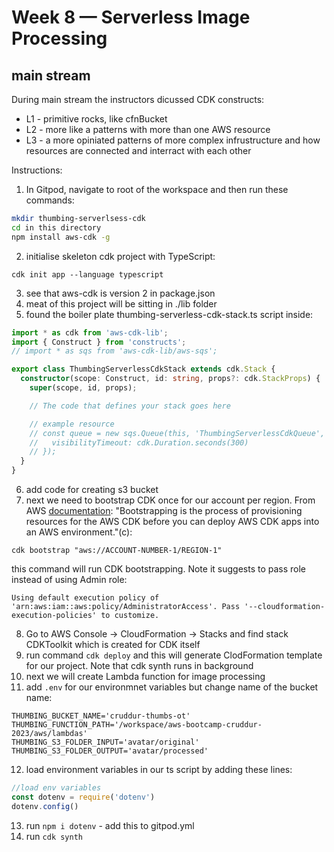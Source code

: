 # Week 8 — Serverless Image Processing

## main stream

During main stream the instructors dicussed CDK constructs:
* L1 - primitive rocks, like cfnBucket
* L2 - more like a patterns with more than one AWS resource 
* L3 - a more opiniated patterns of more complex infrustructure and how resources are connected and interract with each other

Instructions:

1. In Gitpod, navigate to root of the workspace and then run these commands: 
```bash
mkdir thumbing-serverlsess-cdk
cd in this directory
npm install aws-cdk -g
```
2. initialise skeleton cdk project with TypeScript:
```
cdk init app --language typescript
```
3. see that aws-cdk is version 2 in package.json
4. meat of this project will be sitting in ./lib folder
5. found the boiler plate thumbing-serverless-cdk-stack.ts script inside:
```ts
import * as cdk from 'aws-cdk-lib';
import { Construct } from 'constructs';
// import * as sqs from 'aws-cdk-lib/aws-sqs';

export class ThumbingServerlessCdkStack extends cdk.Stack {
  constructor(scope: Construct, id: string, props?: cdk.StackProps) {
    super(scope, id, props);

    // The code that defines your stack goes here

    // example resource
    // const queue = new sqs.Queue(this, 'ThumbingServerlessCdkQueue', {
    //   visibilityTimeout: cdk.Duration.seconds(300)
    // });
  }
}

```
6. add code for creating s3 bucket
7. next we need to bootstrap CDK once for our account per region. From AWS [documentation](https://docs.aws.amazon.com/cdk/v2/guide/bootstrapping.html): "Bootstrapping is the process of provisioning resources for the AWS CDK before you can deploy AWS CDK apps into an AWS environment."(c):
```
cdk bootstrap "aws://ACCOUNT-NUMBER-1/REGION-1"
```
this command will run CDK bootstrapping. Note it suggests to pass role instead of using Admin role:
```
Using default execution policy of 'arn:aws:iam::aws:policy/AdministratorAccess'. Pass '--cloudformation-execution-policies' to customize.
```
8. Go to AWS Console -> CloudFormation -> Stacks and find stack CDKToolkit which is created for CDK itself
9. run command ```cdk deploy``` and this will generate ClodFormation template for our project. Note that cdk synth runs in background
10. next we will create Lambda function for image processing
11. add ```.env``` for our environmnet variables but change name of the bucket name:
```
THUMBING_BUCKET_NAME='cruddur-thumbs-ot'
THUMBING_FUNCTION_PATH='/workspace/aws-bootcamp-cruddur-2023/aws/lambdas'
THUMBING_S3_FOLDER_INPUT='avatar/original'
THUMBING_S3_FOLDER_OUTPUT='avatar/processed'
```
12. load environment variables in our ts script by adding these lines:
```ts
//load env variables
const dotenv = require('dotenv')
dotenv.config()
```
13. run ```npm i dotenv``` - add this to gitpod.yml
14. run ```cdk synth```
